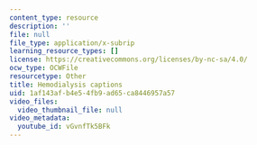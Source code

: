 ```yaml
---
content_type: resource
description: ''
file: null
file_type: application/x-subrip
learning_resource_types: []
license: https://creativecommons.org/licenses/by-nc-sa/4.0/
ocw_type: OCWFile
resourcetype: Other
title: Hemodialysis captions
uid: 1af143af-b4e5-4fb9-ad65-ca8446957a57
video_files:
  video_thumbnail_file: null
video_metadata:
  youtube_id: vGvnfTk5BFk
---
```

